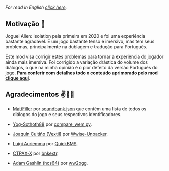 ###### For read in English [click here](README.en-US.md).

## Motivação :thought_balloon:

Joguei Alien: Isolation pela primeira em 2020 e foi uma experiência bastante agradável. É um jogo bastante tenso e imersivo, mas tem seus problemas, principalmente na dublagem e tradução para Português.

Este mod visa corrigir estes problemas para tornar a experiência do jogador ainda mais imersiva. Foi corrigido a variação drástica do volume dos diálogos, o que na minha opinião é o pior defeito da versão Português do jogo. **Para conferir com detalhes todo o conteúdo aprimorado pelo mod [clique aqui](./src/mod-content.md)**.


## Agradecimentos :v::call_me_hand::metal:

* [MattFiller](https://github.com/MattFiler) por [soundbank.json](https://raw.githubusercontent.com/MattFiler/Alien-Isolation-Audio-Extractor/master/AlienIsolationAudioParser/Resources/soundbank.json) que contém uma lista de todos os diálogos do jogo e seus respectivos identificadores.

* [Yog-Sothoth88](https://forums.cdprojektred.com/index.php?members/yog-sothoth88.2086617) por [compare_wem.py](https://forums.cdprojektred.com/index.php?threads/tool-sound-editing-tools-for-the-witcher-3.121192/).

* [Joaquín Cuitiño (Vextil)](https://github.com/Vextil) por [Wwise-Unpacker](https://github.com/Vextil/Wwise-Unpacker).

* [Luigi Auriemma](https://twitter.com/luigi_auriemma) por [QuickBMS](http://aluigi.altervista.org/quickbms.htm).

* [CTPAX-X](http://www.ctpax-x.org) por [bnkextr](https://github.com/eXpl0it3r/bnkextr/releases).

* [Adam Gashlin (hcs64)](https://github.com/hcs64) por [ww2ogg](https://github.com/hcs64/ww2ogg).